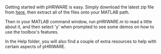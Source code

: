 Getting started with pHRIWARE is easy. Simply download the latest zip file from [here](https://code.google.com/p/phriware/source/browse/#svn%2Ftags), then extract all of the files onto your MATLAB path.

Then in your MATLAB command window, run pHRIWARE.m to read a little about it, and then select 'y' when prompted to see some demos on how to use the toolbox's features.

In the Help folder, you will also find a couple of extra resources to help with certain aspects of pHRIWARE.